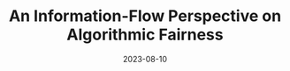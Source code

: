---
title:  An Information-Flow Perspective on Algorithmic Fairness 
summary: KeY Symposium 2023 (Bergen, Norway)
date: 2023-08-10
authors:
  - admin
links:
 - name: Announcement
   url: https://www.key-project.org/key-symposium/schedule/#ui-id-59
---